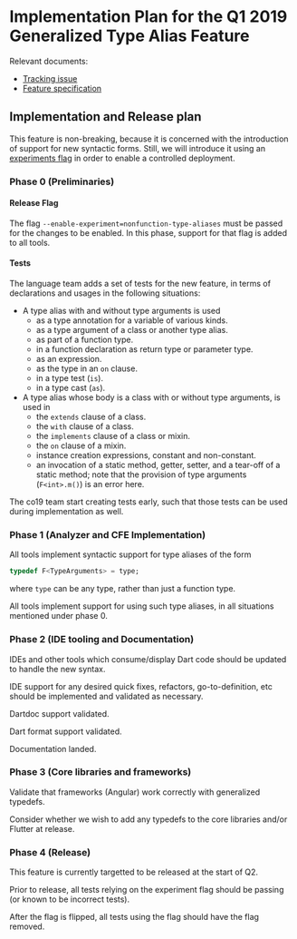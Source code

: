 # Implementation Plan for the Q1 2019 Generalized Type Alias Feature

Relevant documents:
 - [Tracking issue](https://github.com/dart-lang/language/issues/115)
 - [Feature specification](https://github.com/dart-lang/language/blob/master/accepted/2.13/nonfunction-type-aliases/feature-specification.md)

## Implementation and Release plan

This feature is non-breaking, because it is concerned with the introduction of
support for new syntactic forms.
Still, we will introduce it using an
[experiments flag](https://github.com/dart-lang/sdk/blob/master/docs/process/experimental-flags.md)
in order to enable a controlled deployment.


### Phase 0 (Preliminaries)

#### Release Flag

The flag
`--enable-experiment=nonfunction-type-aliases`
must be passed for the changes to be enabled.
In this phase, support for that flag is added to all tools.

#### Tests

The language team adds a set of tests for the new feature, in terms of
declarations and usages in the following situations:

- A type alias with and without type arguments is used
  - as a type annotation for a variable of various kinds.
  - as a type argument of a class or another type alias.
  - as part of a function type.
  - in a function declaration as return type or parameter type.
  - as an expression.
  - as the type in an `on` clause.
  - in a type test (`is`).
  - in a type cast (`as`).
- A type alias whose body is a class with or without type arguments, is used in
  - the `extends` clause of a class.
  - the `with` clause of a class.
  - the `implements` clause of a class or mixin.
  - the `on` clause of a mixin.
  - instance creation expressions, constant and non-constant.
  - an invocation of a static method, getter, setter, and a tear-off of a
    static method; note that the provision of type arguments
    (`F<int>.m()`) is an error here.

The co19 team start creating tests early, such that those tests can be
used during implementation as well.

### Phase 1 (Analyzer and CFE Implementation)

All tools implement syntactic support for type aliases of the form

```dart
typedef F<TypeArguments> = type;
```

where `type` can be any type, rather than just a function type.

All tools implement support for using such type aliases, in all situations
mentioned under phase 0.

### Phase 2 (IDE tooling and Documentation)

IDEs and other tools which consume/display Dart code should be updated to handle
the new syntax.

IDE support for any desired quick fixes, refactors, go-to-definition, etc should
be implemented and validated as necessary.

Dartdoc support validated.

Dart format support validated.

Documentation landed.

### Phase 3 (Core libraries and frameworks)

Validate that frameworks (Angular) work correctly with generalized typedefs.

Consider whether we wish to add any typedefs to the core libraries and/or
Flutter at release.


### Phase 4 (Release)

This feature is currently targetted to be released at the start of Q2.

Prior to release, all tests relying on the experiment flag should be passing (or
known to be incorrect tests).

After the flag is flipped, all tests using the flag should have the flag
removed.

